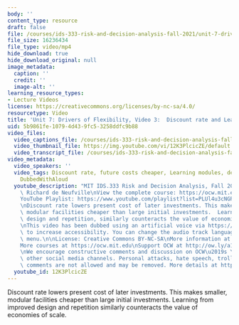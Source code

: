 ```yaml
---
body: ''
content_type: resource
draft: false
file: /courses/ids-333-risk-and-decision-analysis-fall-2021/unit-7-drivers-video-3_360p_16_9.mp4
file_size: 16236434
file_type: video/mp4
hide_download: true
hide_download_original: null
image_metadata:
  caption: ''
  credit: ''
  image-alt: ''
learning_resource_types:
- Lecture Videos
license: https://creativecommons.org/licenses/by-nc-sa/4.0/
resourcetype: Video
title: 'Unit 7: Drivers of Flexibility, Video 3:  Discount rate and Learning Promote'
uid: 5b9861fe-1079-4d43-9fc5-3258ddfc9b88
video_files:
  video_captions_file: /courses/ids-333-risk-and-decision-analysis-fall-2021/15jx6NijV8RvsfueyXAU6rVU7JduJAT-8_transcript.webvtt
  video_thumbnail_file: https://img.youtube.com/vi/12K3PlcicZE/default.jpg
  video_transcript_file: /courses/ids-333-risk-and-decision-analysis-fall-2021/15jx6NijV8RvsfueyXAU6rVU7JduJAT-8_transcript.pdf
video_metadata:
  video_speakers: ''
  video_tags: Discount rate, future costs cheaper, Learning modules, design improvements,
    DubbedWithAloud
  youtube_description: "MIT IDS.333 Risk and Decision Analysis, Fall 2021\nInstructor:\
    \ Richard de Neufville\nView the complete course: https://ocw.mit.edu/courses/ids-333-risk-and-decision-analysis-fall-2021/\n\
    YouTube Playlist: https://www.youtube.com/playlist?list=PLUl4u3cNGP62jwhTqp8_1kwrkDkxZhpQC\n\
    \nDiscount rate lowers present cost of later investments. This makes smaller,\
    \ modular facilities cheaper than large initial investments.  Learning from improved\
    \ design and repetition, similarly counteracts the value of economies of scale.\n\
    \nThis video has been dubbed using an artificial voice via https://aloud.area120.google.com\
    \ to increase accessibility. You can change the audio track language in the Settings\
    \ menu.\n\nLicense: Creative Commons BY-NC-SA\nMore information at https://ocw.mit.edu/terms\n\
    More courses at https://ocw.mit.edu\nSupport OCW at http://ow.ly/a1If50zVRlQ\n\
    \nWe encourage constructive comments and discussion on OCW\u2019s YouTube and\
    \ other social media channels. Personal attacks, hate speech, trolling, and inappropriate\
    \ comments are not allowed and may be removed. More details at https://ocw.mit.edu/comments."
  youtube_id: 12K3PlcicZE
---
```

Discount rate lowers present cost of later investments. This makes smaller, modular facilities cheaper than large initial investments. Learning from improved design and repetition similarly counteracts the value of economies of scale.